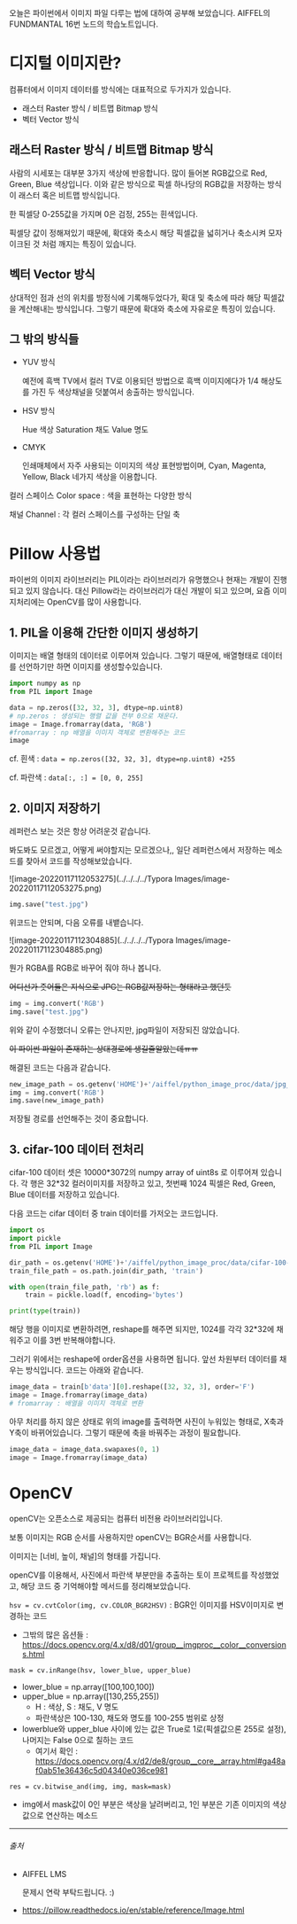 오늘은 파이썬에서 이미지 파일 다루는 법에 대하여 공부해 보았습니다. AIFFEL의 FUNDMANTAL 16번 노드의 학습노트입니다.



# 디지털 이미지란?



컴퓨터에서 이미지 데이터를 방식에는 대표적으로 두가지가 있습니다.

- 래스터 Raster 방식 / 비트맵 Bitmap 방식
- 벡터 Vector 방식



## 래스터 Raster 방식 / 비트맵 Bitmap 방식

사람의 시세포는 대부분 3가지 색상에 반응합니다. 많이 들어본 RGB값으로 Red, Green, Blue 색상입니다. 이와 같은 방식으로 픽셀 하나당의 RGB값을 저장하는 방식이 래스터 혹은 비트맵 방식입니다.



한 픽셀당 0-255값을 가지며 0은 검정, 255는 흰색입니다.



픽셀당 값이 정해져있기 때문에, 확대와 축소시 해당 픽셀값을 넓히거나 축소시켜 모자이크된 것 처럼 깨지는 특징이 있습니다.



## 벡터 Vector 방식

상대적인 점과 선의 위치를 방정식에 기록해두었다가, 확대 및 축소에 따라 해당 픽셀값을 계산해내는 방식입니다. 그렇기 때문에 확대와 축소에 자유로운 특징이 있습니다.



## 그 밖의 방식들



- YUV 방식

  예전에 흑백 TV에서 컬러 TV로 이용되던 방법으로 흑백 이미지에다가 1/4 해상도를 가진 두 색상채널을 덧붙여서 송출하는 방식입니다.

- HSV 방식

  Hue 색상 Saturation 채도 Value 명도

- CMYK

  인쇄매체에서 자주 사용되는 이미지의 색상 표현방법이며, Cyan, Magenta, Yellow, Black 네가지 색상을 이용합니다.



컬러 스페이스 Color space : 색을 표현하는 다양한 방식

채널 Channel : 각 컬러 스페이스를 구성하는 단일 축



# Pillow 사용법

파이썬의 이미지 라이브러리는 PIL이라는 라이브러리가 유명했으나 현재는 개발이 진행되고 있지 않습니다. 대신 Pillow라는 라이브러리가 대신 개발이 되고 있으며, 요즘 이미지처리에는 OpenCV를 많이 사용합니다.



## 1. PIL을 이용해 간단한 이미지 생성하기

이미지는 배열 형태의 데이터로 이루어져 있습니다. 그렇기 때문에, 배열형태로 데이터를 선언하기만 하면 이미지를 생성할수있습니다.



```python
import numpy as np
from PIL import Image

data = np.zeros([32, 32, 3], dtype=np.uint8)
# np.zeros : 생성되는 행렬 값을 전부 0으로 채운다.
image = Image.fromarray(data, 'RGB')
#fromarray : np 배열을 이미지 객체로 변환해주는 코드
image
```

cf. 흰색 :  `data = np.zeros([32, 32, 3], dtype=np.uint8) +255`

cf. 파란색 : `data[:, :] = [0, 0, 255]`



## 2. 이미지 저장하기

레퍼런스 보는 것은 항상 어려운것 같습니다.

봐도봐도 모르겠고, 어떻게 써야할지는 모르겠으나,, 일단 레퍼런스에서 저장하는 메소드를 찾아서 코드를 작성해보았습니다.

![image-20220117112053275](../../../../Typora Images/image-20220117112053275.png)

```python
img.save("test.jpg")
```

위코드는 안되며, 다음 오류를 내뱉습니다.

![image-20220117112304885](../../../../Typora Images/image-20220117112304885.png)



뭔가 RGBA를 RGB로 바꾸어 줘야 하나 봅니다. 

~~어디선가 줏어들은 지식으로 JPG는 RGB값저장하는 형태라고 했던듯~~

```python
img = img.convert('RGB')
img.save("test.jpg")
```

위와 같이 수정했더니 오류는 안나지만, jpg파일이 저장되진 않았습니다.

~~이 파이썬 파일이 존재하는 상대경로에 생길줄알았는데ㅠㅠ~~

해결된 코드는 다음과 같습니다.

```python
new_image_path = os.getenv('HOME')+'/aiffel/python_image_proc/data/jpg_pillow_practice.jpg'
img = img.convert('RGB')
img.save(new_image_path)
```

저장될 경로를 선언해주는 것이 중요합니다.



## 3. cifar-100 데이터 전처리

cifar-100 데이터 셋은 10000*3072의 numpy array of uint8s 로 이루어져 있습니다. 각 행은 32\*32 컬러이미지를 저장하고 있고, 첫번째 1024 픽셀은 Red, Green, Blue 데이터를 저장하고 있습니다.



다음 코드는 cifar 데이터 중 train 데이터를 가저오는 코드입니다.

```python
import os
import pickle
from PIL import Image

dir_path = os.getenv('HOME')+'/aiffel/python_image_proc/data/cifar-100-python'
train_file_path = os.path.join(dir_path, 'train')

with open(train_file_path, 'rb') as f:
    train = pickle.load(f, encoding='bytes')

print(type(train))
```



해당 행을 이미지로 변환하려면, reshape를 해주면 되지만, 1024를 각각 32*32에 채워주고 이를 3번 반복해야합니다. 

그러기 위에서는 reshape에 order옵션을 사용하면 됩니다. 앞선 차원부터 데이터를 채우는 방식입니다. 코드는 아래와 같습니다.



```python
image_data = train[b'data'][0].reshape([32, 32, 3], order='F')   
image = Image.fromarray(image_data)    
# fromarray : 배열을 이미지 객체로 변환
```



아무 처리를 하지 않은 상태로 위의 image를 출력하면 사진이 누워있는 형태로, X축과 Y축이 바뀌어있습니다. 그렇기 때문에 축을 바꿔주는 과정이 필요합니다.



```python
image_data = image_data.swapaxes(0, 1)
image = Image.fromarray(image_data)
```



# OpenCV

openCV는 오픈소스로 제공되는 컴퓨터 비전용 라이브러리입니다.

[레퍼런스]: https://docs.opencv.org/4.x/d6/d00/tutorial_py_root.html



보통 이미지는 RGB 순서를 사용하지만 openCV는 BGR순서를 사용합니다.

이미지는 [너비, 높이, 채널]의 형태를 가집니다.



openCV를 이용해서, 사진에서 파란색 부분만을 추출하는 토이 프로젝트를 작성했었고, 해당 코드 중 기억해야할 메서드를 정리해보았습니다.



`hsv = cv.cvtColor(img, cv.COLOR_BGR2HSV)`		 : BGR인 이미지를 HSV이미지로 변경하는 코드

- 그밖의 많은 옵션들 : https://docs.opencv.org/4.x/d8/d01/group__imgproc__color__conversions.html



`mask = cv.inRange(hsv, lower_blue, upper_blue)`

- lower_blue = np.array([100,100,100])
- upper_blue = np.array([130,255,255])
  - H : 색상, S : 채도, V 명도
  - 파란색상은 100-130, 채도와 명도를 100-255 범위로 상정
- lowerblue와  upper_blue 사이에 있는 값은 True로 1로(픽셀값으론 255로 설정), 나머지는 False 0으로 칠하는 코드
  - 여기서 확인 : https://docs.opencv.org/4.x/d2/de8/group__core__array.html#ga48af0ab51e36436c5d04340e036ce981



`res = cv.bitwise_and(img, img, mask=mask)`

- img에서 mask값이 0인 부분은 색상을 날려버리고, 1인 부분은 기존 이미지의 색상값으로 연산하는 메소드

















------

###### 출처

- AIFFEL LMS 

  문제시 연락 부탁드립니다. :)

- https://pillow.readthedocs.io/en/stable/reference/Image.html
